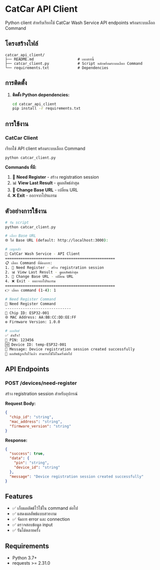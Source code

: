 # CatCar API Client

Python client สำหรับเรียกใช้ CatCar Wash Service API endpoints พร้อมระบบเลือก Command

## โครงสร้างไฟล์

```
catcar_api_client/
├── README.md                    # เอกสารนี้
├── catcar_client.py             # Script หลักพร้อมระบบเลือก Command
└── requirements.txt             # Dependencies
```

## การติดตั้ง

1. **ติดตั้ง Python dependencies:**
   ```bash
   cd catcar_api_client
   pip install -r requirements.txt
   ```

## การใช้งาน

### CatCar Client

เรียกใช้ API client พร้อมระบบเลือก Command

```bash
python catcar_client.py
```

**Commands ที่มี:**
1. 🔧 **Need Register** - สร้าง registration session
2. 📊 **View Last Result** - ดูผลลัพธ์ล่าสุด
3. 🔄 **Change Base URL** - เปลี่ยน URL
4. ❌ **Exit** - ออกจากโปรแกรม

## ตัวอย่างการใช้งาน

```bash
# รัน script
python catcar_client.py

# เลือก Base URL
🌐 ใส่ Base URL (default: http://localhost:3000): 

# เมนูหลัก
🚗 CatCar Wash Service - API Client
==================================================
📋 เลือก Command ที่ต้องการ:
1. 🔧 Need Register - สร้าง registration session
2. 📊 View Last Result - ดูผลลัพธ์ล่าสุด
3. 🔄 Change Base URL - เปลี่ยน URL
4. ❌ Exit - ออกจากโปรแกรม
==================================================
👉 เลือก command (1-4): 1

# Need Register Command
🔧 Need Register Command
------------------------------
🔧 Chip ID: ESP32-001
🌐 MAC Address: AA:BB:CC:DD:EE:FF
⚙️ Firmware Version: 1.0.0

# ผลลัพธ์
✅ สำเร็จ!
📌 PIN: 123456
🆔 Device ID: temp-ESP32-001
💬 Message: Device registration session created successfully
💾 ผลลัพธ์ถูกเก็บไว้แล้ว สามารถใช้ได้ในครั้งต่อไป
```

## API Endpoints

### POST /devices/need-register

สร้าง registration session สำหรับอุปกรณ์

**Request Body:**
```json
{
  "chip_id": "string",
  "mac_address": "string", 
  "firmware_version": "string"
}
```

**Response:**
```json
{
  "success": true,
  "data": {
    "pin": "string",
    "device_id": "string"
  },
  "message": "Device registration session created successfully"
}
```

## Features

- ✅ เก็บผลลัพธ์ไว้ใช้ใน command ต่อไป
- ✅ แสดงผลลัพธ์แบบสวยงาม
- ✅ จัดการ error และ connection
- ✅ ตรวจสอบข้อมูล input
- ✅ รันได้หลายครั้ง

## Requirements

- Python 3.7+
- requests >= 2.31.0
